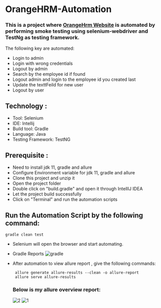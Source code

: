 # OrangeHRM-Automation
### This is a project where [OrangeHrm Website](https://opensource-demo.orangehrmlive.com/web/index.php/auth/login) is automated by performing smoke testing using selenium-webdriver and TestNg as testing framework.
The following key are automated:
- Login to admin
- Login with wrong credentials
- Logout by admin
- Search by the employee id if found
- Logout admin and login to the employee id you created last
- Update the texttFeild for new user
- Logout by user

## Technology :
- Tool: Selenium
- IDE: Intellij
- Build tool: Gradle
- Language: Java
- Testing Framework: TestNG

## Prerequisite :
- Need to install jdk 11, gradle and allure
- Configure Environment variable for jdk 11, gradle and allure
- Clone this project and unzip it
- Open the project folder
- Double click on "build.gradle" and open it through IntellIJ IDEA
- Let the project build successfully
- Click on "Terminal" and run the automation scripts

## Run the Automation Script by the following command: 
    gradle clean test 

- Selenium will open the browser and start automating.
- Gradle Reports 
![gradle](https://github.com/Amit23-10/TestNG-OrangeHRM-Automation/assets/74063361/7fcaa752-5038-4aa6-91a5-62cb37634ff2)

- After automation to view allure report , give the following commands:
  
       allure generate allure-results --clean -o allure-report
       allure serve allure-results
  
   ### Below is my allure overview report:
  

    ![2](https://github.com/Amit23-10/TestNG-OrangeHRM-Automation/assets/74063361/1a41516a-54bd-4aef-b4b0-5798237afaf6)
    ![1](https://github.com/Amit23-10/TestNG-OrangeHRM-Automation/assets/74063361/bc8a9146-3ddb-4e66-b9e5-740844f4aaa3)
